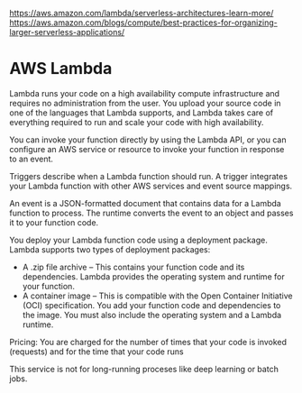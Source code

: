 https://aws.amazon.com/lambda/serverless-architectures-learn-more/
https://aws.amazon.com/blogs/compute/best-practices-for-organizing-larger-serverless-applications/

# AWS Lambda

Lambda runs your code on a high availability compute infrastructure and requires no administration from the user. 
You upload your source code in one of the languages that Lambda supports, and Lambda takes care of everything required to run and scale your code with high availability. 

You can invoke your function directly by using the Lambda API, or you can configure an AWS service or resource to invoke your function in response to an event.

Triggers describe when a Lambda function should run. A trigger integrates your Lambda function with other AWS services and event source mappings.

An event is a JSON-formatted document that contains data for a Lambda function to process. The runtime converts the event to an object and passes it to your function code. 

You deploy your Lambda function code using a deployment package. Lambda supports two types of deployment packages:
- A .zip file archive – This contains your function code and its dependencies. Lambda provides the operating system and runtime for your function.
- A container image – This is compatible with the Open Container Initiative (OCI) specification. You add your function code and dependencies to the image. You must also include the operating system and a Lambda runtime.

Pricing: You are charged for the number of times that your code is invoked (requests) and for the time that your code runs

This service is not for long-running proceses like deep learning or batch jobs.